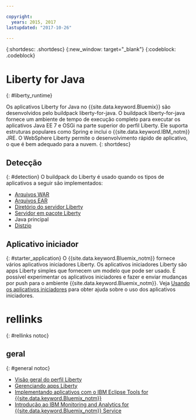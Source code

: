 ```yaml
---

copyright:
  years: 2015, 2017
lastupdated: "2017-10-26"

---
```


{:shortdesc: .shortdesc}
{:new_window: target="_blank"}
{:codeblock: .codeblock}

# Liberty for Java
{: #liberty_runtime}

Os aplicativos Liberty for Java no {{site.data.keyword.Bluemix}} são desenvolvidos pelo buildpack liberty-for-java. O buildpack liberty-for-java fornece um ambiente de tempo de execução completo para executar os aplicativos Java EE 7 e OSGi na parte superior do perfil Liberty. 
Ele suporta estruturas populares como Spring e inclui o {{site.data.keyword.IBM_notm}} JRE. O WebSphere Liberty permite o desenvolvimento rápido de aplicativo, o que é bem adequado para a nuvem.
{: shortdesc}

## Detecção
{: #detection}
O buildpack do Liberty é usado quando os tipos de aplicativos a seguir são implementados:
* [Arquivos WAR](optionsForPushing.html#stand_alone_apps)
* [Arquivos EAR](optionsForPushing.html#stand_alone_apps)
* [Diretório do servidor Liberty](optionsForPushing.html#server_directory)
* [Servidor em pacote Liberty](optionsForPushing.html#packaged_server)
* Java principal
* [Distzip](https://github.com/cloudfoundry/ibm-websphere-liberty-buildpack/blob/master/docs/container-distZip.md)

## Aplicativo iniciador
{: #starter_application}
O {{site.data.keyword.Bluemix_notm}} fornece vários aplicativos iniciadores Liberty. Os aplicativos iniciadores Liberty são apps Liberty simples que fornecem um modelo que pode ser usado. 
É possível experimentar os aplicativos iniciadores e fazer e enviar mudanças por push para o ambiente {{site.data.keyword.Bluemix_notm}}. Veja [Usando os aplicativos iniciadores](/docs/cfapps/starter_app_usage.html) para obter ajuda sobre o uso dos aplicativos iniciadores.

# rellinks
{: #rellinks notoc}
## geral
{: #general notoc}
* [Visão geral do perfil Liberty](http://www-01.ibm.com/support/knowledgecenter/SSAW57_8.5.5/com.ibm.websphere.wlp.nd.doc/ae/cwlp_about.html)
* [Gerenciando apps Liberty](/docs/manageapps/app_mng.html#Utilities)
* [Implementando aplicativos com o IBM Eclipse Tools for {{site.data.keyword.Bluemix_notm}}](/docs/manageapps/eclipsetools/eclipsetools.html#eclipsetools)
* [Introdução ao IBM Monitoring and Analytics for {{site.data.keyword.Bluemix_notm}} Service](/docs/services/monana/index.html#monana_oview)
